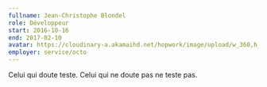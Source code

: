 ```yaml
---
fullname: Jean-Christophe Blondel
role: Développeur
start: 2016-10-16
end: 2017-02-10
avatar: https://cloudinary-a.akamaihd.net/hopwork/image/upload/w_360,h_340,c_thumb,g_auto/aljxq5wzf1fjaxwvbuyp.jpg
employer: service/octo
---
```


Celui qui doute teste.
Celui qui ne doute pas ne teste pas.
